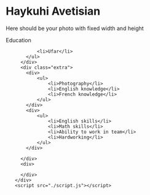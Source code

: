 <!DOCTYPE html>
<html lang="en">
  <head>
    <meta charset="UTF-8" />
    <meta http-equiv="X-UA-Compatible" content="IE=edge" />
    <meta name="viewport" content="width=device-width, initial-scale=1.0" />
    <title>Homework</title>
    <link rel="stylesheet" href="./style.css" />
  </head>
  <body>
    <div id="container">
      <h1>Haykuhi Avetisian</h1>
      <div class="image">
        Here should be your photo with fixed width and height
      </div>
      <p>Education</p>
      <div>
        <ul>
           
            <li>Ufar</li>
        </ul>
      </div>
      <div class="extra">
        <div>
            <ul>
                <li>Photography</li>
                <li>English knowledge</li>
                <li>French knowledge</li>
            </ul>
        </div>
        <div>
            <ul>
                <li>English skills</li>
                <li>Math skills</li>
                <li>Ability to work in team</li>
                <li>Hardworking</li>
            </ul>
        </div>

      </div>
      <div>

      </div>
    </div>
    <script src="./script.js"></script>
  </body>
</html>




